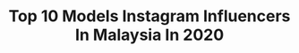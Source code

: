 ---
title: Top 10 Models Instagram Influencers In Malaysia In 2020
description: >-
  Find top models Instagram influencers in Malaysia in 2020. Most popular hashtags: #model #stayathome #throwback #black.
platform: Instagram
profiles:
  - username: "chandnibainz"
    fullname: >-
      Chandni Bainz
    location: "Malaysia"
    followers: 9573
    engagement: 1908
    commentsToLikes: 0.018414
    id: ck8t1fryvvlkz0j78n9nx5alv
    verified: false
    hashtags: "#colourful, #contact, #shoot, #fridakahlo"
  - username: "suzan_mutesi"
    fullname: >-
      Suzan Mutesi
    location: "Malaysia"
    followers: 161853
    engagement: 136
    commentsToLikes: 0.058281
    id: ck5hh5f016h2l0i11t5wwchv2
    verified: true
    hashtags: "#modellinglife, #singerspotlight, #actresslifestyle, #actorsofinstagram"
  - username: "yvonneyeefei"
    fullname: >-
      Yvonne 李伊霏
    location: "Malaysia"
    followers: 42096
    engagement: 383
    commentsToLikes: 0.026463
    id: ck5zl1awckjqh0i14kcuti2js
    verified: false
    hashtags: "#igdaily, #yogurt, #sydneyfoodie, #purplericeyogurt"
  - username: "wingkeh"
    fullname: >-
      wingkeh
    location: "Malaysia"
    followers: 20867
    engagement: 550
    commentsToLikes: 0.052084
    id: ck8sy13zwjd850j7803ogdir1
    verified: false
    hashtags: "#riderunlocked, #lonelydancechallenge, #taokaenoi, #mylifewear"
  - username: "khadim8657"
    fullname: >-
      Khadim Gaye
    location: "Malaysia"
    followers: 8938
    engagement: 750
    commentsToLikes: 0.035206
    id: ck6txz0bk0oi90j71ihypp0h2
    verified: false
    hashtags: "#africa, #leurs, #model, #free"
  - username: "n_gelala"
    fullname: >-
      甄紫喬 Ann N
    location: "Malaysia"
    followers: 9152
    engagement: 851
    commentsToLikes: 0.017236
    id: ck8t6ztzrf79l0j78lqr0hy5z
    verified: false
    hashtags: "#japangirl, #slamdunk, #selfie, #hkmodel"
  - username: "wafarienaroslan"
    fullname: >-
      𝙶𝚊𝚍𝚒𝚜 𝙱𝚎𝚛𝚍𝚊𝚐𝚞 𝙱𝚎𝚕𝚊𝚑 👩🏻‍🦰
    location: "Malaysia"
    followers: 94616
    engagement: 680
    commentsToLikes: 0.050478
    id: ck134c536vq1e0i19kehi5gg6
    verified: false
    hashtags: "#staystrong, #nehakakkar, #tiktokindonesia, #2020"
  - username: "stella.katarina"
    fullname: >-
      Stelli ♌
    location: "Malaysia"
    followers: 2628
    engagement: 1498
    commentsToLikes: 0.048058
    id: ck8tceg5iz6zv0j783hodsiea
    verified: false
    hashtags: "#tbtobarcelona, #getmesomesnacks, #happykiddo, #alebosompadalazoschodov"
  - username: "pragathiguru"
    fullname: >-
      Pragathi Guruprasad
    location: "Malaysia"
    followers: 518060
    engagement: 364
    commentsToLikes: 0.004637
    id: ck0w56rxw269f0i19prudl72a
    verified: true
    hashtags: "#guruskitchen, #aeroxteensforjeans, #aeroworld, #selflove"
  - username: "hernandotaniko"
    fullname: >-
      
    location: "Malaysia"
    followers: 60806
    engagement: 343
    commentsToLikes: 0.016279
    id: ck5hk18ckhlzy0i11en2q478l
    verified: false
    hashtags: "#jjmalibu, #chest, #gameofthrones, #hanoi"
---